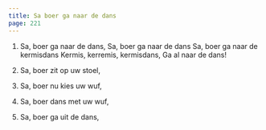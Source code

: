 ```yaml
---
title: Sa boer ga naar de dans
page: 221
---  
```



1. Sa, boer ga naar de dans,
Sa, boer ga naar de dans
Sa, boer ga naar de kermisdans
Kermis, kerremis, kermisdans,
Ga al naar de dans!


2. Sa, boer zit op uw stoel,


3. Sa, boer nu kies uw wuf,


4. Sa, boer dans met uw wuf,


5. Sa, boer ga uit de dans,